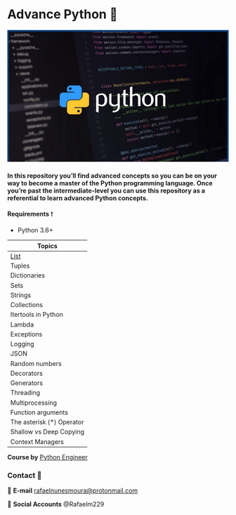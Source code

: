 # Advance Python :snake:



![](https://github.com/rafaelm229/Advanced_Python/blob/main/assets/1_Acz2aMKGEqOmywuX8lFO8A.jpeg)



#### In this repository you’ll find advanced concepts so you can be on your way to become a master of the Python programming language. Once you’re past the intermediate-level you can use this repository  as a referential to learn advanced Python concepts.



**Requirements** :exclamation:

- Python 3.6+



| Topics                    |
| ------------------------- |
| [List](link)              |
| Tuples                    |
| Dictionaries              |
| Sets                      |
| Strings                   |
| Collections               |
| Itertools in Python       |
| Lambda                    |
| Exceptions                |
| Logging                   |
| JSON                      |
| Random numbers            |
| Decorators                |
| Generators                |
| Threading                 |
| Multiprocessing           |
| Function arguments        |
| The asterisk (*) Operator |
| Shallow vs Deep Copying   |
| Context Managers          |

**Course by** [Python Engineer](https://www.youtube.com/watch?v=QLTdOEn79Rc&list=PLqnslRFeH2UqLwzS0AwKDKLrpYBKzLBy2)



### Contact :busts_in_silhouette: 

:email: **E-mail**  rafaelnunesmoura@protonmail.com

:tada: **Social Accounts** @Rafaelm229

